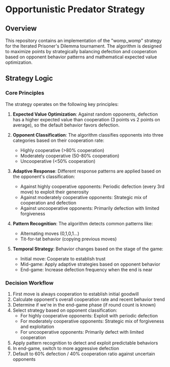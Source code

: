 # Opportunistic Predator Strategy

## Overview
This repository contains an implementation of the "womp_womp" strategy for the Iterated Prisoner's Dilemma tournament. The algorithm is designed to maximize points by strategically balancing defection and cooperation based on opponent behavior patterns and mathematical expected value optimization.

## Strategy Logic

### Core Principles
The strategy operates on the following key principles:

1. **Expected Value Optimization**: Against random opponents, defection has a higher expected value than cooperation (3 points vs 2 points on average), so the default behavior favors defection.

2. **Opponent Classification**: The algorithm classifies opponents into three categories based on their cooperation rate:
   - Highly cooperative (>80% cooperation)
   - Moderately cooperative (50-80% cooperation)
   - Uncooperative (<50% cooperation)

3. **Adaptive Response**: Different response patterns are applied based on the opponent's classification:
   - Against highly cooperative opponents: Periodic defection (every 3rd move) to exploit their generosity
   - Against moderately cooperative opponents: Strategic mix of cooperation and defection
   - Against uncooperative opponents: Primarily defection with limited forgiveness

4. **Pattern Recognition**: The algorithm detects common patterns like:
   - Alternating moves (0,1,0,1...)
   - Tit-for-tat behavior (copying previous moves)

5. **Temporal Strategy**: Behavior changes based on the stage of the game:
   - Initial move: Cooperate to establish trust
   - Mid-game: Apply adaptive strategies based on opponent behavior
   - End-game: Increase defection frequency when the end is near

### Decision Workflow

1. First move is always cooperation to establish initial goodwill
2. Calculate opponent's overall cooperation rate and recent behavior trend
3. Determine if we're in the end-game phase (if round count is known)
4. Select strategy based on opponent classification:
   - For highly cooperative opponents: Exploit with periodic defection
   - For moderately cooperative opponents: Strategic mix of forgiveness and exploitation
   - For uncooperative opponents: Primarily defect with limited cooperation
5. Apply pattern recognition to detect and exploit predictable behaviors
6. In end-game, switch to more aggressive defection
7. Default to 60% defection / 40% cooperation ratio against uncertain opponents